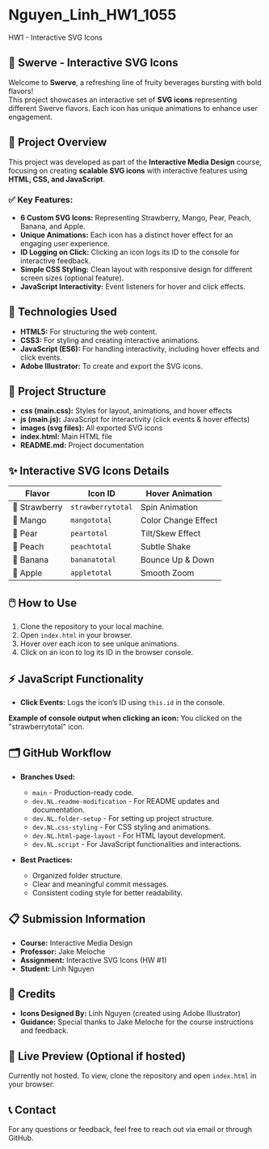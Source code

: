 # Nguyen_Linh_HW1_1055
HW1 - Interactive SVG Icons

## 🎨 Swerve - Interactive SVG Icons

Welcome to **Swerve**, a refreshing line of fruity beverages bursting with bold flavors!  
This project showcases an interactive set of **SVG icons** representing different Swerve flavors. Each icon has unique animations to enhance user engagement.

## 🚀 Project Overview

This project was developed as part of the **Interactive Media Design** course, focusing on creating **scalable SVG icons** with interactive features using **HTML, CSS, and JavaScript**.

### ✅ **Key Features:**

- **6 Custom SVG Icons:** Representing Strawberry, Mango, Pear, Peach, Banana, and Apple.
- **Unique Animations:** Each icon has a distinct hover effect for an engaging user experience.
- **ID Logging on Click:** Clicking an icon logs its ID to the console for interactive feedback.
- **Simple CSS Styling:** Clean layout with responsive design for different screen sizes (optional feature).
- **JavaScript Interactivity:** Event listeners for hover and click effects.

## 🌟 **Technologies Used**

- **HTML5:** For structuring the web content.
- **CSS3:** For styling and creating interactive animations.
- **JavaScript (ES6):** For handling interactivity, including hover effects and click events.
- **Adobe Illustrator:** To create and export the SVG icons.

## 📂 **Project Structure**

- **css (main.css):** Styles for layout, animations, and hover effects
- **js (main.js):** JavaScript for interactivity (click events & hover effects)
- **images (svg files):** All exported SVG icons
- **index.html:** Main HTML file
- **README.md:** Project documentation

## ✨ **Interactive SVG Icons Details**

| **Flavor**   | **Icon ID**        | **Hover Animation**        |
|--------------|--------------------|----------------------------|
| 🍓 Strawberry | `strawberrytotal`  | Spin Animation             |
| 🥭 Mango      | `mangototal`       | Color Change Effect        |
| 🍐 Pear       | `peartotal`        | Tilt/Skew Effect           |
| 🍑 Peach      | `peachtotal`       | Subtle Shake               |
| 🍌 Banana     | `bananatotal`      | Bounce Up & Down           |
| 🍎 Apple      | `appletotal`       | Smooth Zoom                |

## 🖱️ **How to Use**

1. Clone the repository to your local machine.
2. Open `index.html` in your browser.
3. Hover over each icon to see unique animations.
4. Click on an icon to log its ID in the browser console.

## ⚡ **JavaScript Functionality**

- **Click Events:** Logs the icon’s ID using `this.id` in the console.

**Example of console output when clicking an icon:** You clicked on the "strawberrytotal" icon.

## 🗂️ **GitHub Workflow**

- **Branches Used:**
  - `main` - Production-ready code.
  - `dev.NL.readme-modification` - For README updates and documentation.
  - `dev.NL.folder-setup` - For setting up project structure.
  - `dev.NL.css-styling` - For CSS styling and animations.
  - `dev.NL.html-page-layout` - For HTML layout development.
  - `dev.NL.script` - For JavaScript functionalities and interactions.

- **Best Practices:**
  - Organized folder structure.
  - Clear and meaningful commit messages.
  - Consistent coding style for better readability.

## 📋 **Submission Information**

- **Course:** Interactive Media Design  
- **Professor:** Jake Meloche  
- **Assignment:** Interactive SVG Icons (HW #1)  
- **Student:** Linh Nguyen 

## 🙌 **Credits**

- **Icons Designed By:** Linh Nguyen (created using Adobe Illustrator)  
- **Guidance:** Special thanks to Jake Meloche for the course instructions and feedback.

## 🚀 **Live Preview (Optional if hosted)**

Currently not hosted. To view, clone the repository and open `index.html` in your browser.

## 📞 **Contact**

For any questions or feedback, feel free to reach out via email or through GitHub.


